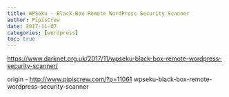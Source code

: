 ```yaml
---
title: WPSeku - Black-Box Remote WordPress Security Scanner
author: PipisCrew
date: 2017-11-07
categories: [wordpress]
toc: true
---
```


https://www.darknet.org.uk/2017/11/wpseku-black-box-remote-wordpress-security-scanner/

origin - http://www.pipiscrew.com/?p=11061 wpseku-black-box-remote-wordpress-security-scanner
